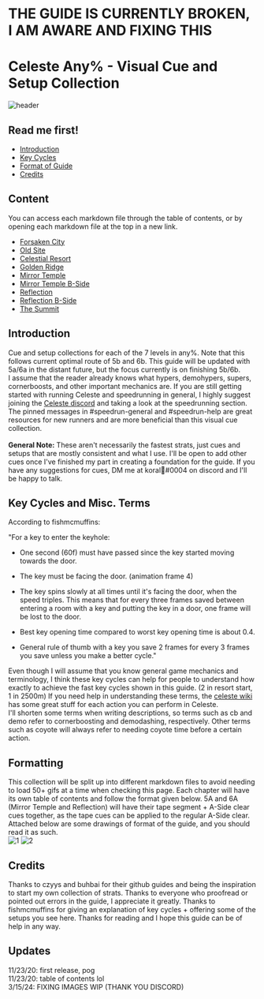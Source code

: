 # THE GUIDE IS CURRENTLY BROKEN, I AM AWARE AND FIXING THIS
# Celeste Any% - Visual Cue and Setup Collection
![header](https://github.com/koralreeef/cuedump-anypercent/blob/main/pngs/header.png)
## Read me first!
- [Introduction](#introduction)
- [Key Cycles](#key-cycles-and-misc-terms)
- [Format of Guide](#formatting)
- [Credits](#credits)
## Content
You can access each markdown file through the table of contents, or by opening each markdown file at the top in a new link.
- [Forsaken City](https://github.com/koralreeef/anypercent-cuecollection/blob/main/ch1.md)
- [Old Site](https://github.com/koralreeef/anypercent-cuecollection/blob/main/ch2.md)
- [Celestial Resort](https://github.com/koralreeef/anypercent-cuecollection/blob/main/ch3.md)
- [Golden Ridge](https://github.com/koralreeef/anypercent-cuecollection/blob/main/ch4.md)
- [Mirror Temple](https://github.com/koralreeef/anypercent-cuecollection/blob/main/ch5.md)
- [Mirror Temple B-Side](https://github.com/koralreeef/anypercent-cuecollection/blob/main/ch5b.md)
- [Reflection](https://github.com/koralreeef/anypercent-cuecollection/blob/main/ch6.md)
- [Reflection B-Side](https://github.com/koralreeef/anypercent-cuecollection/blob/main/ch6b.md)
- [The Summit](https://github.com/koralreeef/anypercent-cuecollection/blob/main/ch7.md)
## Introduction
Cue and setup collections for each of the 7 levels in any%. Note that this follows current optimal route of 5b and 6b. This guide will be updated with 5a/6a in the distant future, but the focus currently is on finishing 5b/6b. 
\
I assume that the reader already knows what hypers, demohypers, supers, cornerboosts, and other important mechanics are. If you are still getting started with running Celeste and speedrunning in general, I highly suggest joining the [Celeste discord](https://discord.com/invite/celeste) and taking a look at the speedrunning section. The pinned messages in #speedrun-general and #speedrun-help are great resources for new runners and are more beneficial than this visual cue collection.
\
\
**General Note:** These aren't necessarily the fastest strats, just cues and setups that are mostly consistent and what I use. I'll be open to add other cues once I've finished my part in creating a foundation for the guide. If you have any suggestions for cues, DM me at koral👑#0004 on discord and I'll be happy to talk.

## Key Cycles and Misc. Terms
According to fishmcmuffins:

"For a key to enter the keyhole:

- One second (60f) must have passed since the key started moving towards the door.

- The key must be facing the door. (animation frame 4)

- The key spins slowly at all times until it's facing the door, when the speed triples. This means that for every three frames saved between entering a room with a key and putting the key in a door, one frame will be lost to the door.

- Best key opening time compared to worst key opening time is about 0.4.

- General rule of thumb with a key you save 2 frames for every 3 frames you save unless you make a better cycle."

Even though I will assume that you know general game mechanics and terminology, I think these key cycles can help for people to understand how exactly to achieve the fast key cycles shown in this guide. (2 in resort start, 1 in 2500m) If you need help in understanding these terms, the [celeste wiki](https://celeste.ink/wiki/Techniques) has some great stuff for each action you can perform in Celeste.
\
I'll shorten some terms when writing descriptions, so terms such as cb and demo refer to cornerboosting and demodashing, respectively. Other terms such as coyote will always refer to needing coyote time before a certain action.
## Formatting
This collection will be split up into different markdown files to avoid needing to load 50+ gifs at a time when checking this page. Each chapter will have its own table of contents and follow the format given below. 5A and 6A (Mirror Temple and Reflection) will have their tape segment + A-Side clear cues together, as the tape cues can be applied to the regular A-Side clear.
Attached below are some drawings of format of the guide, and you should read it as such.
\
![1](https://github.com/koralreeef/cuedump-anypercent/blob/main/pngs/tutorial1.png)
![2](https://github.com/koralreeef/cuedump-anypercent/blob/main/pngs/tutorial2.png)

## Credits
Thanks to czyys and buhbai for their github guides and being the inspiration to start my own collection of strats. Thanks to everyone who proofread or pointed out errors in the guide, I appreciate it greatly. Thanks to fishmcmuffins for giving an explanation of key cycles + offering some of the setups you see here. Thanks for reading and I hope this guide can be of help in any way.

## Updates
11/23/20: first release, pog \
11/23/20: table of contents lol \
3/15/24: FIXING IMAGES WIP (THANK YOU DISCORD)